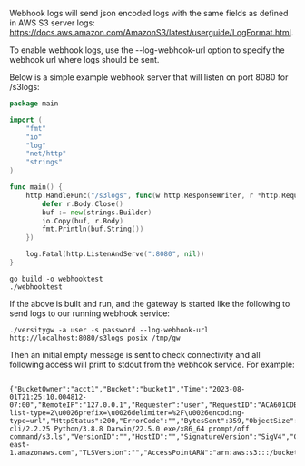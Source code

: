 Webhook logs will send json encoded logs with the same fields as defined in AWS S3 server logs: https://docs.aws.amazon.com/AmazonS3/latest/userguide/LogFormat.html.

To enable webhook logs, use the --log-webhook-url option to specify the webhook url where logs should be sent.

Below is a simple example webhook server that will listen on port 8080 for /s3logs:
```go
package main

import (
	"fmt"
	"io"
	"log"
	"net/http"
	"strings"
)

func main() {
	http.HandleFunc("/s3logs", func(w http.ResponseWriter, r *http.Request) {
		defer r.Body.Close()
		buf := new(strings.Builder)
		io.Copy(buf, r.Body)
		fmt.Println(buf.String())
	})

	log.Fatal(http.ListenAndServe(":8080", nil))
}
```
```
go build -o webhooktest
./webhooktest
```

If the above is built and run, and the gateway is started like the following to send logs to our running webhook service:
```
./versitygw -a user -s password --log-webhook-url http://localhost:8080/s3logs posix /tmp/gw
```

Then an initial empty message is sent to check connectivity and all following access will print to stdout from the webhook service. For example:
```

{"BucketOwner":"acct1","Bucket":"bucket1","Time":"2023-08-01T21:25:10.004812-07:00","RemoteIP":"127.0.0.1","Requester":"user","RequestID":"ACA601CDB88E80CA","Operation":"ListObjectsV2","Key":"","RequestURI":"http://127.0.0.1:7070/bucket1?list-type=2\u0026prefix=\u0026delimiter=%2F\u0026encoding-type=url","HttpStatus":200,"ErrorCode":"","BytesSent":359,"ObjectSize":0,"TotalTime":1,"TurnAroundTime":1,"Referer":"","UserAgent":"aws-cli/2.2.25 Python/3.8.8 Darwin/22.5.0 exe/x86_64 prompt/off command/s3.ls","VersionID":"","HostID":"","SignatureVersion":"SigV4","CipherSuite":"","AuthenticationType":"AuthHeader","HostHeader":"s3.us-east-1.amazonaws.com","TLSVersion":"","AccessPointARN":"arn:aws:s3:::/bucket1","AclRequired":"Yes"}
```